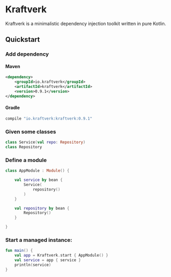 # Kraftverk

Kraftverk is a minimalistic dependency injection toolkit written in pure Kotlin. 

## Quickstart

### Add dependency

#### Maven

```xml
<dependency>
    <groupId>io.kraftverk</groupId>
    <artifactId>kraftverk</artifactId>
    <version>0.9.1</version>
</dependency>
```

#### Gradle

```groovy
compile "io.kraftverk:kraftverk:0.9.1"
```

### Given some classes
```kotlin
class Service(val repo: Repository)
class Repository
```
### Define a module
```kotlin
class AppModule : Module() {

    val service by bean {
        Service(
            repository()
        )
    }

    val repository by bean {
        Repository()
    }

}
```

### Start a managed instance:
```kotlin
fun main() {
    val app = Kraftverk.start { AppModule() }
    val service = app { service }
    println(service)
}
```
